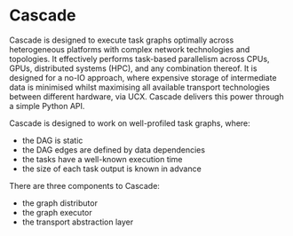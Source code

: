# Cascade

Cascade is designed to execute task graphs optimally across heterogeneous platforms with complex network technologies and topologies. It effectively performs task-based parallelism across CPUs, GPUs, distributed systems (HPC), and any combination thereof. It is designed for a no-IO approach, where expensive storage of intermediate data is minimised whilst maximising all available transport technologies between different hardware, via UCX. Cascade delivers this power through a simple Python API.


Cascade is designed to work on well-profiled task graphs, where:
* the DAG is static
* the DAG edges are defined by data dependencies
* the tasks have a well-known execution time
* the size of each task output is known in advance

There are three components to Cascade:

* the graph distributor
* the graph executor
* the transport abstraction layer